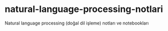 # natural-language-processing-notlari
Natural language processing (doğal dil işleme) notları ve notebookları
